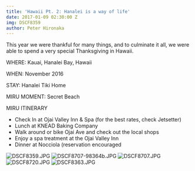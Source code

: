```yaml
---
title: 'Hawaii Pt. 2: Hanalei is a way of life'
date: 2017-01-09 02:30:00 Z
img: DSCF8359
author: Peter Hironaka
---
```


This year we were thankful for many things, and to culminate it all, we were able to spend a very special Thanksgiving in Hawaii.

WHERE: Kauai, Hanalei Bay, Hawaii

WHEN: November 2016

STAY: Hanalei Tiki Home

MIRU MOMENT: Secret Beach

MIRU ITINERARY

* Check In at Ojai Valley Inn & Spa (for the best rates, check Jetsetter)
* Lunch at KNEAD Baking Company
* Walk around or bike Ojai Ave and check out the local shops
* Enjoy a spa treatment at the Ojai Valley Inn
* Dinner at Nocciola (reservation encouraged

![DSCF8359.JPG](/uploads/DSCF8359.JPG)
![DSCF8707-98364b.JPG](/uploads/DSCF8707-98364b.JPG)
![DSCF8707.JPG](/uploads/DSCF8707.JPG)
![DSCF8720.JPG](/uploads/DSCF8720.JPG)
![DSCF8363.JPG](/uploads/DSCF8363.JPG)